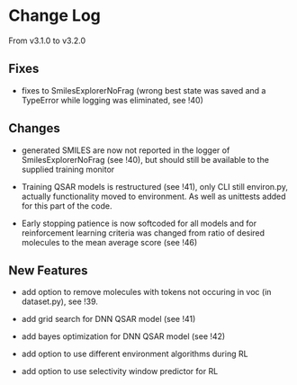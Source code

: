 # Change Log
From v3.1.0 to v3.2.0

## Fixes

- fixes to SmilesExplorerNoFrag (wrong best state was saved and a TypeError while logging was eliminated, see !40)


## Changes

- generated SMILES are now not reported in the logger of SmilesExplorerNoFrag (see !40), but should still be available to the supplied training monitor

- Training QSAR models is restructured (see !41), only CLI still environ.py, actually functionality moved to environment.
As well as unittests added for this part of the code.

- Early stopping patience is now softcoded for all models and for reinforcement learning criteria was changed from ratio of desired molecules to the mean average score (see !46)


## New Features

- add option to remove molecules with tokens not occuring in voc (in dataset.py), see !39.

- add grid search for DNN QSAR model (see !41)
- add bayes optimization for DNN QSAR model (see !42)

- add option to use different environment algorithms during RL
- add option to use selectivity window predictor for RL
